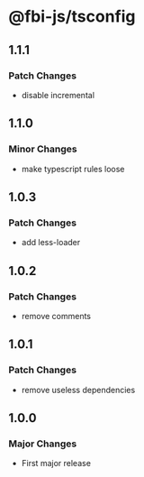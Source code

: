 # @fbi-js/tsconfig

## 1.1.1

### Patch Changes

- disable incremental

## 1.1.0

### Minor Changes

- make typescript rules loose

## 1.0.3

### Patch Changes

- add less-loader

## 1.0.2

### Patch Changes

- remove comments

## 1.0.1

### Patch Changes

- remove useless dependencies

## 1.0.0

### Major Changes

- First major release
